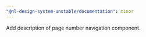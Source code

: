 ```yaml
---
"@nl-design-system-unstable/documentation": minor
---
```


Add description of page number navigation component.
